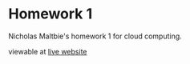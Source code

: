 # Homework 1

Nicholas Maltbie's homework 1 for cloud computing.

viewable at [live website](http://ec2-13-59-116-138.us-east-2.compute.amazonaws.com/)
